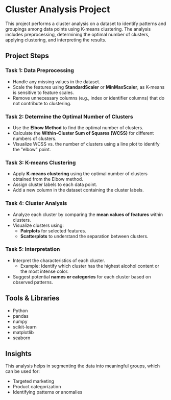 # Cluster Analysis Project

This project performs a cluster analysis on a dataset to identify patterns and groupings among data points using K-means clustering. The analysis includes preprocessing, determining the optimal number of clusters, applying clustering, and interpreting the results.

## Project Steps

### Task 1: Data Preprocessing
- Handle any missing values in the dataset.
- Scale the features using **StandardScaler** or **MinMaxScaler**, as K-means is sensitive to feature scales.
- Remove unnecessary columns (e.g., index or identifier columns) that do not contribute to clustering.

### Task 2: Determine the Optimal Number of Clusters
- Use the **Elbow Method** to find the optimal number of clusters.
- Calculate the **Within-Cluster Sum of Squares (WCSS)** for different numbers of clusters.
- Visualize WCSS vs. the number of clusters using a line plot to identify the "elbow" point.

### Task 3: K-means Clustering
- Apply **K-means clustering** using the optimal number of clusters obtained from the Elbow method.
- Assign cluster labels to each data point.
- Add a new column in the dataset containing the cluster labels.

### Task 4: Cluster Analysis
- Analyze each cluster by comparing the **mean values of features** within clusters.
- Visualize clusters using:
  - **Pairplots** for selected features.
  - **Scatterplots** to understand the separation between clusters.

### Task 5: Interpretation
- Interpret the characteristics of each cluster.
  - Example: Identify which cluster has the highest alcohol content or the most intense color.
- Suggest potential **names or categories** for each cluster based on observed patterns.

## Tools & Libraries
- Python
- pandas
- numpy
- scikit-learn
- matplotlib
- seaborn

## Insights
This analysis helps in segmenting the data into meaningful groups, which can be used for:
- Targeted marketing
- Product categorization
- Identifying patterns or anomalies
